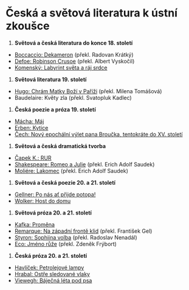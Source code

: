 # Česká a světová literatura k ústní zkoušce

1. **Světová a česká literatura do konce 18. století**

  - [Boccaccio: Dekameron](dekameron_giovanni-boccacio.md) (překl. Radovan Krátký)
  - [Defoe: Robinson Crusoe](robinson-crusoe_daniel-defoe.md) (překl. Albert Vyskočil)
  - [Komenský: Labyrint světa a ráj srdce](labyrint-sveta-a-raj-srdce_jan-amos-komensky.md)

1. **Světová literatura 19. století**

  - [Hugo: Chrám Matky Boží v Paříži](chram-matky-bozi-v-parizi_victor-hugo.md) (překl. Milena Tomášová)
  - Baudelaire: Květy zla (překl. Svatopluk Kadlec)

1. **Česká poezie a próza 19. století**

  - [Mácha: Máj](maj_karel-hynek-macha.md)
  - [Erben: Kytice](kytice_karel-jaromir-erben.md)
  - [Čech: Nový epochální výlet pana Broučka, tentokráte do XV. století](novy-epochalni-vylet-pana-broucka_svatopluk-cech.md)

1. **Světová a česká dramatická tvorba**

  - [Čapek K.: RUR](rur_karel-capek.md)
  - [Shakespeare: Romeo a Julie](romeo-a-julie_shakespeare.md) (překl. Erich Adolf Saudek)
  - [Moliére: Lakomec](lakomec_moliere.md) (překl. Erich Adolf Saudek)

1. **Světová a česká poezie 20. a 21. století**

  - [Gellner: Po nás ať přijde potopa!](po-nas-at-prijde-potopa_frantisek-gellner.md)
  - [Wolker: Host do domu](host-do-domu_jiri-wolker.md)

1. **Světová próza 20. a 21. století**

  - [Kafka: Proměna](promena_franz-kafka.md)
  - [Remarque: Na západní frontě klid](na-zapadni-fronte-klid_erich-maria-remarque.md) (překl. František Gel)
  - [Styron: Sophiina volba](sophiina-volba_william-styron.md) (překl. Radoslav Nenadál)
  - [Eco: Jméno růže](jmeno-ruze_umberto-eco.md) (překl. Zdeněk Frýbort)

1. **Česká próza 20. a 21. století**

  - [Havlíček: Petrolejové lampy](petrolejove-lampy_jaroslav-havlicek.md)
  - [Hrabal: Ostře sledované vlaky](ostre-sledovane-vlaky_bohumil-hrabal.md)
  - [Viewegh: Báječná léta pod psa](bajecna-leta-pod-psa_michal-viewegh.md)
